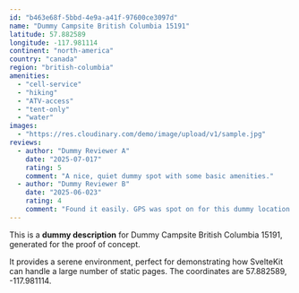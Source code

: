 ```yaml
---
id: "b463e68f-5bbd-4e9a-a41f-97600ce3097d"
name: "Dummy Campsite British Columbia 15191"
latitude: 57.882589
longitude: -117.981114
continent: "north-america"
country: "canada"
region: "british-columbia"
amenities:
  - "cell-service"
  - "hiking"
  - "ATV-access"
  - "tent-only"
  - "water"
images:
  - "https://res.cloudinary.com/demo/image/upload/v1/sample.jpg"
reviews:
  - author: "Dummy Reviewer A"
    date: "2025-07-017"
    rating: 5
    comment: "A nice, quiet dummy spot with some basic amenities."
  - author: "Dummy Reviewer B"
    date: "2025-06-023"
    rating: 4
    comment: "Found it easily. GPS was spot on for this dummy location."
---
```


This is a **dummy description** for Dummy Campsite British Columbia 15191, generated for the proof of concept.

It provides a serene environment, perfect for demonstrating how SvelteKit can handle a large number of static pages. The coordinates are 57.882589, -117.981114.

